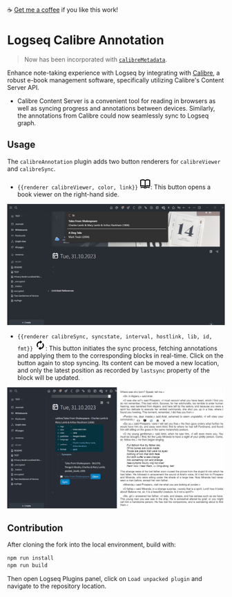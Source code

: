 ☕ [Get me a coffee](https://www.buymeacoffee.com/duydole00) if you like this work!

# Logseq Calibre Annotation

> Now has been incorporated with [`calibreMetadata`](https://github.com/duydl/logseq-calibre-metadata).

Enhance note-taking experience with Logseq by integrating with [Calibre](https://calibre-ebook.com/), a robust e-book management software, specifically utilizing Calibre's Content Server API.

- Calibre Content Server is a convenient tool for reading in browsers as well as syncing progress and annotations between devices. Similarly, the annotations from Calibre could now seamlessly sync to Logseq graph.

## Usage

The `calibreAnnotation` plugin adds two button renderers for `calibreViewer` and `calibreSync`.

- `{{renderer calibreViewer, color, link}}` <svg height=1.8em width=1.8em viewBox="0 0 24 24" xmlns="http://www.w3.org/2000/svg"><g id="SVGRepo_bgCarrier" stroke-width="0"></g><g id="SVGRepo_tracerCarrier" stroke-linecap="round" stroke-linejoin="round"></g><g id="SVGRepo_iconCarrier"> <path fill-rule="evenodd" clip-rule="evenodd" d="M23 4C23 3.11596 21.855 2.80151 21.0975 2.59348C21.0279 2.57437 20.9616 2.55615 20.8997 2.53848C19.9537 2.26818 18.6102 2 17 2C15.2762 2 13.8549 2.574 12.8789 3.13176C12.7296 3.21707 12.5726 3.33492 12.4307 3.44143C12.2433 3.58215 12.0823 3.70308 12 3.70308C11.9177 3.70308 11.7567 3.58215 11.5693 3.44143C11.4274 3.33492 11.2704 3.21707 11.1211 3.13176C10.1451 2.574 8.72378 2 7 2C5.38978 2 4.0463 2.26818 3.10028 2.53848C3.04079 2.55547 2.97705 2.57302 2.91016 2.59144C2.156 2.79911 1 3.11742 1 4V17C1 17.3466 1.17945 17.6684 1.47427 17.8507C1.94329 18.1405 2.56224 17.8868 3.11074 17.662C3.30209 17.5835 3.48487 17.5086 3.64972 17.4615C4.4537 17.2318 5.61022 17 7 17C8.2613 17 9.20554 17.4161 9.9134 17.8517C10.0952 17.9636 10.279 18.1063 10.4676 18.2527C10.9338 18.6148 11.4298 19 12 19C12.5718 19 13.0653 18.6162 13.5307 18.2543C13.7195 18.1074 13.9037 17.9642 14.0866 17.8517C14.7945 17.4161 15.7387 17 17 17C18.3898 17 19.5463 17.2318 20.3503 17.4615C20.5227 17.5108 20.7099 17.5898 20.9042 17.6719C21.4443 17.9 22.0393 18.1513 22.5257 17.8507C22.8205 17.6684 23 17.3466 23 17V4ZM3.33252 4.55749C3.13163 4.62161 3 4.81078 3 5.02166V14.8991C3 15.233 3.32089 15.4733 3.64547 15.3951C4.53577 15.1807 5.67777 15 7 15C8.76309 15 10.0794 15.5994 11 16.1721V5.45567C10.7989 5.29593 10.5037 5.08245 10.1289 4.86824C9.35493 4.426 8.27622 4 7 4C5.41509 4 4.12989 4.30297 3.33252 4.55749ZM17 15C15.2369 15 13.9206 15.5994 13 16.1721V5.45567C13.2011 5.29593 13.4963 5.08245 13.8711 4.86824C14.6451 4.426 15.7238 4 17 4C18.5849 4 19.8701 4.30297 20.6675 4.55749C20.8684 4.62161 21 4.81078 21 5.02166V14.8991C21 15.233 20.6791 15.4733 20.3545 15.3951C19.4642 15.1807 18.3222 15 17 15Z" ></path> <path d="M2.08735 20.4087C1.86161 19.9047 2.08723 19.3131 2.59127 19.0873C3.05951 18.8792 3.54426 18.7043 4.0318 18.5478C4.84068 18.2883 5.95911 18 7 18C8.16689 18 9.16285 18.6289 9.88469 19.0847C9.92174 19.1081 9.95807 19.131 9.99366 19.1534C10.8347 19.6821 11.4004 20 12 20C12.5989 20 13.1612 19.6829 14.0012 19.1538C14.0357 19.1321 14.0708 19.1099 14.1066 19.0872C14.8291 18.6303 15.8257 18 17 18C18.0465 18 19.1647 18.2881 19.9732 18.548C20.6992 18.7814 21.2378 19.0122 21.3762 19.073C21.8822 19.2968 22.1443 19.8943 21.9118 20.4105C21.6867 20.9106 21.0859 21.1325 20.5874 20.9109C20.1883 20.7349 19.7761 20.5855 19.361 20.452C18.6142 20.2119 17.7324 20 17 20C16.4409 20 15.9037 20.3186 15.0069 20.8841C14.2635 21.3529 13.2373 22 12 22C10.7619 22 9.73236 21.3521 8.98685 20.8829C8.08824 20.3173 7.55225 20 7 20C6.27378 20 5.39222 20.2117 4.64287 20.4522C4.22538 20.5861 3.80974 20.7351 3.4085 20.9128C2.9045 21.1383 2.31305 20.9127 2.08735 20.4087Z" ></path> </g></svg>: This button opens a book viewer on the right-hand side.

![GIF Demo](./screenshots/demo3.gif)

- `{{renderer calibreSync, syncstate, interval, hostlink, lib, id, fmt}}` <svg height="1.8em" width="1.8em" viewBox="0 0 24 24" version="1.1" xmlns="http://www.w3.org/2000/svg" xmlns:xlink="http://www.w3.org/1999/xlink"><g id="SVGRepo_bgCarrier" stroke-width="0"></g><g id="SVGRepo_tracerCarrier" stroke-linecap="round" stroke-linejoin="round"></g><g id="SVGRepo_iconCarrier"> <defs> </defs> <g id="Output-svg" stroke="none" stroke-width="1" fill-rule="evenodd"> <g id="out" transform="translate(-559.000000, -105.000000)"> <path d="M572.163179,108.773986 C571.821387,108.744485 571.549732,108.4688 571.549732,108.114784 L571.549732,106.853349 C571.549732,106.562405 571.226709,106.396587 571.000494,106.571561 L567.254616,109.483035 C566.915787,109.746512 566.9148,110.270414 567.253628,110.533892 L571.000494,113.454521 C571.225721,113.630512 571.549732,113.464694 571.549732,113.17375 L571.549732,112.009974 C571.549732,111.604077 571.903377,111.288718 572.293573,111.348738 C575.032846,111.777016 577.041119,114.496222 576.41483,117.550116 C576.289375,118.162523 576.04933,118.736273 575.72038,119.247968 C575.360808,119.808492 575.504044,120.561284 576.036488,120.949888 L576.057233,120.96413 C576.601531,121.361889 577.377971,121.249987 577.749398,120.678272 C578.537692,119.461598 579,118.001792 579,116.429067 C579,112.402647 575.992036,109.100535 572.163179,108.773986 Z M569.836821,125.226014 C570.178613,125.255515 570.450268,125.5312 570.450268,125.885216 L570.450268,127.146651 C570.450268,127.437595 570.773291,127.603413 570.999506,127.428439 L574.745384,124.516965 C575.084213,124.253488 575.0852,123.729586 574.746372,123.466108 L570.999506,120.545479 C570.774279,120.369488 570.450268,120.535306 570.450268,120.82625 L570.450268,121.990026 C570.450268,122.395923 570.096623,122.711282 569.706427,122.651262 C566.967154,122.222984 564.958881,119.503778 565.58517,116.449884 C565.710625,115.837477 565.95067,115.263727 566.27962,114.752032 C566.639192,114.191508 566.495956,113.438716 565.963512,113.050112 L565.942767,113.03587 C565.398469,112.638111 564.622029,112.750013 564.250602,113.321728 C563.462308,114.538402 563,115.998208 563,117.570933 C563,121.597353 566.007964,124.899465 569.836821,125.226014 Z" id="sync" transform="translate(571.000000, 117.000000) scale(-1, 1) translate(-571.000000, -117.000000) "> </path> </g> </g> </g></svg>: This button initiates the sync process, fetching annotations and applying them to the corresponding blocks in real-time. Click on the button again to stop syncing. Its content can be moved a new location, and only the latest position as recorded by `lastsync` property of the block will be updated.

![GIF Demo](./screenshots/demo5.gif)

## Contribution

After cloning the fork into the local environment, build with:

```sh
npm run install
npm run build
```

Then open Logseq Plugins panel, click on `Load unpacked plugin` and navigate to the repository location. 
